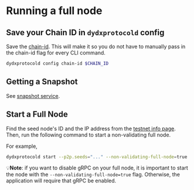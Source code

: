 # Running a full node
## Save your Chain ID in `dydxprotocold` config

Save the [chain-id](../networks/network1/network_constants.md#chain-id). This will make it so you do not have to manually pass in the chain-id flag for every CLI command.

```bash
dydxprotocold config chain-id $CHAIN_ID
```

## Getting a Snapshot

See [snapshot service](../networks/network1/resources.md#snapshot-service).

## Start a Full Node

Find the seed node's ID and the IP address from the [testnet info page](../networks/network1/resources.md#seed-nodes). Then, run the following command to start a non-validating full node.

For example,
```bash
dydxprotocold start --p2p.seeds="..." --non-validating-full-node=true
```

💡**Note**: if you want to disable gRPC on your full node, it is important to start the node with the
`--non-validating-full-node=true` flag. Otherwise, the application will require that gRPC be enabled.
